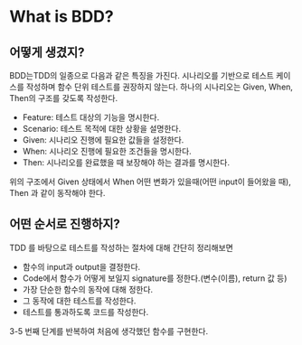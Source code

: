 # What is BDD?

## 어떻게 생겼지?

BDD는TDD의 일종으로 다음과 같은 특징을 가진다. 
시나리오를 기반으로 테스트 케이스를 작성하며 함수 단위 테스트를 권장하지 않는다.
하나의 시나리오는 Given, When, Then의 구조를 갖도록 작성한다.

- Feature: 테스트 대상의 기능을 명시한다.
- Scenario: 테스트 목적에 대한 상황을 설명한다.
- Given: 시나리오 진행에 필요한 값들을 설정한다.
- When: 시나리오 진행에 필요한 조건들을 명시한다.
- Then: 시나리오를 완료했을 때 보장해야 하는 결과를 명시한다.

위의 구조에서 Given 상태에서 When 어떤 변화가 있을때(어떤 input이 들어왔을 때), Then 과 같이 동작해야 한다.

## 어떤 순서로 진행하지?

TDD 를 바탕으로 테스트를 작성하는 절차에 대해 간단히 정리해보면

- 함수의 input과 output을 결정한다.
- Code에서 함수가 어떻게 보일지 signature를 정한다.(변수(이름), return 값 등)
- 가장 단순한 함수의 동작에 대해 정한다.
- 그 동작에 대한 테스트를 작성한다.
- 테스트를 통과하도록 코드를 작성한다.

3-5 번째 단계를 반복하여 처음에 생각했던 함수를 구현한다.
